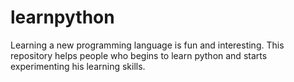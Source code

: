 # learnpython
Learning a new programming language is fun and interesting. This repository helps people who begins to learn python and starts experimenting his learning skills. 
